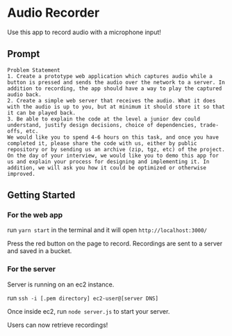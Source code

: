 # Audio Recorder

Use this app to record audio with a microphone input!

## Prompt
```
Problem Statement
1. Create a prototype web application which captures audio while a button is pressed and sends the audio over the network to a server. In addition to recording, the app should have a way to play the captured audio back.
2. Create a simple web server that receives the audio. What it does with the audio is up to you, but at minimum it should store it so that it can be played back.
3. Be able to explain the code at the level a junior dev could understand, justify design decisions, choice of dependencies, trade-offs, etc.
We would like you to spend 4-6 hours on this task, and once you have completed it, please share the code with us, either by public repository or by sending us an archive (zip, tgz, etc) of the project.
On the day of your interview, we would like you to demo this app for us and explain your process for designing and implementing it. In addition, we will ask you how it could be optimized or otherwise improved.
```

## Getting Started

### For the web app
run `yarn start` in the terminal and it will open `http://localhost:3000/`

Press the red button on the page to record. Recordings are sent to a server and saved in a bucket.

### For the server
Server is running on an ec2 instance.

run `ssh -i [.pem directory] ec2-user@[server DNS]`

Once inside ec2, run `node server.js` to start your server.

Users can now retrieve recordings!